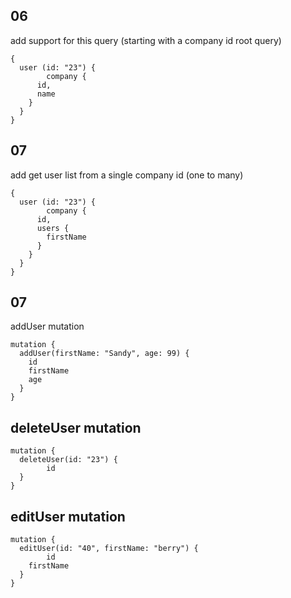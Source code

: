 ## 06

add support for this query (starting with a company id root query)

```
{
  user (id: "23") {
		company {
      id,
      name
    }
  }
}
```

## 07

add get user list from a single company id (one to many)

```
{
  user (id: "23") {
		company {
      id,
      users {
        firstName
      }
    }
  }
}
```

## 07

addUser mutation 

```
mutation {
  addUser(firstName: "Sandy", age: 99) {
    id
    firstName
    age
  }
}
```

## deleteUser mutation

```
mutation {
  deleteUser(id: "23") {
		id
  }
}
```

## editUser mutation

```
mutation {
  editUser(id: "40", firstName: "berry") {
		id
    firstName
  }
}
```

